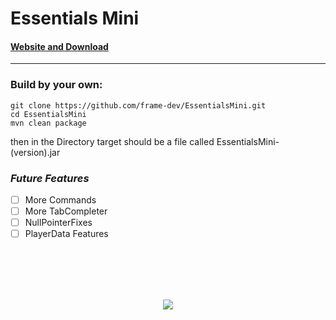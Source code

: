 # Essentials Mini
#### [Website and Download](https://framedev.stream/sites/downloads/essentialsmini)
___
### Build by your own:
```
git clone https://github.com/frame-dev/EssentialsMini.git
cd EssentialsMini
mvn clean package
```

then in the Directory target should be a file called EssentialsMini-(version).jar

### *Future Features*
- [ ] More Commands
- [ ] More TabCompleter
- [ ] NullPointerFixes
- [ ] PlayerData Features

<br><br><br><br>
<div style="text-align:center"><img src="https://framedev.stream/logo.jpg" /></div>